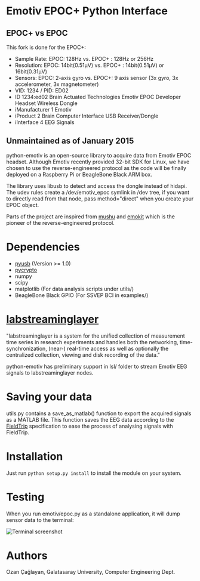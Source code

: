 Emotiv EPOC+ Python Interface
============================

EPOC+ vs EPOC
-------------
This fork is done for the EPOC+:
* Sample Rate: EPOC: 128Hz vs. EPOC+ : 128Hz or 256Hz
* Resolution: EPOC: 14bit(0.51µV) vs. EPOC+ : 14bit(0.51µV) or 16bit(0.31µV)
* Sensors: EPOC: 2-axis gyro vs. EPOC+: 9 axis sensor (3x gyro, 3x accelerometer, 3x magnetometer)
* VID: 1234 / PID: ED02
* ID 1234:ed02 Brain Actuated Technologies Emotiv EPOC Developer Headset Wireless Dongle
* iManufacturer           1 Emotiv
* iProduct                2 Brain Computer Interface USB Receiver/Dongle
* iInterface              4 EEG Signals

Unmaintained as of January 2015
-------------

python-emotiv is an open-source library to acquire data from Emotiv EPOC headset.
Although Emotiv recently provided 32-bit SDK for Linux, we have chosen
to use the reverse-engineered protocol as the code will be finally deployed
on a Raspberry Pi or BeagleBone Black ARM box.

The library uses libusb to detect and access the dongle instead of hidapi. The
udev rules create a /dev/emotiv\_epoc symlink in /dev tree, if you want to
directly read from that node, pass method="direct" when you create your EPOC
object.

Parts of the project are inspired from
[mushu](https://github.com/venthur/mushu) and
[emokit](https://github.com/openyou/emokit) which is the pioneer of the
reverse-engineered protocol.

Dependencies
============

* [pyusb](http://sourceforge.net/projects/pyusb) (Version >= 1.0)
* [pycrypto](https://www.dlitz.net/software/pycrypto)
* numpy
* scipy
* matplotlib (For data analysis scripts under utils/)
* BeagleBone Black GPIO (For SSVEP BCI in examples/)

[labstreaminglayer](https://code.google.com/p/labstreaminglayer)
================================================================

"labstreaminglayer is a system for the unified collection of measurement time series
in research experiments and handles both the networking, time-synchronization,
(near-) real-time access as well as optionally the centralized collection,
viewing and disk recording of the data."

python-emotiv has preliminary support in lsl/ folder to stream Emotiv EEG signals to
labstreaminglayer nodes.

Saving your data
================

utils.py contains a save_as_matlab() function to export the acquired signals
as a MATLAB file. This function saves the EEG data according to the
[FieldTrip](http://fieldtrip.fcdonders.nl)
specification to ease the process of analysing signals with FieldTrip.

Installation
============

Just run ```python setup.py install``` to install the module on your system.

Testing
=======

When you run emotiv/epoc.py as a standalone application, it will dump sensor data
to the terminal:

![Terminal screenshot](https://raw.github.com/ozancaglayan/python-emotiv/master/doc/sc_console.png)

Authors
=======

Ozan Çağlayan, Galatasaray University, Computer Engineering Dept.
